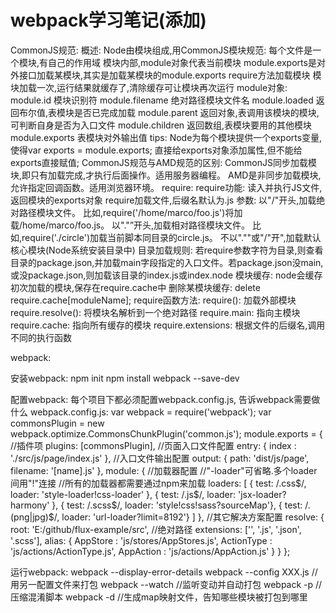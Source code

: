 # webpack学习笔记(添加)

CommonJS规范:
概述:
  Node由模块组成,用CommonJS模块规范: 每个文件是一个模块,有自己的作用域
  模块内部,module对象代表当前模块
  module.exports是对外接口加载某模块,其实是加载某模块的module.exports
  require方法加载模块 
  模块加载一次,运行结果就缓存了,清除缓存可让模块再次运行
module对象:
  module.id       模块识别符
  module.filename 绝对路径模块文件名
  module.loaded 返回布尔值,表模块是否已完成加载
  module.parent   返回对象,表调用该模块的模块, 可判断自身是否为入口文件
  module.children 返回数组,表模块要用的其他模块
  module.exports 表模块对外输出值
  tips: 
    Node为每个模块提供一个exports变量,使得var exports = module.exports;
    直接给exports对象添加属性,但不能给exports直接赋值;
CommonJS规范与AMD规范的区别:
  CommonJS同步加载模块,即只有加载完成,才执行后面操作。适用服务器编程。
  AMD是非同步加载模块,允许指定回调函数。适用浏览器环境。
require:
  require功能: 读入并执行JS文件,返回模块的exports对象
  require加载文件,后缀名默认为.js
  参数:
    以"/"开头,加载绝对路径模块文件。
      比如,require('/home/marco/foo.js')将加载/home/marco/foo.js。
    以"."”开头,加载相对路径模块文件。
      比如,require('./circle')加载当前脚本同目录的circle.js。
    不以".""或"/"开",加载默认核心模块(Node系统安装目录中)
  目录加载规则:
    若require参数字符为目录,则查看目录的package.json,并加载main字段指定的入口文件。若package.json没main,或没package.json,则加载该目录的index.js或index.node
  模块缓存:
    node会缓存初次加载的模块,保存在require.cache中
    删除某模块缓存: delete require.cache[moduleName];
  require函数方法:
    require(): 加载外部模块
    require.resolve(): 将模块名解析到一个绝对路径
    require.main:  指向主模块
    require.cache: 指向所有缓存的模块
    require.extensions: 根据文件的后缀名,调用不同的执行函数


webpack:

安装webpack:
  npm init
  npm install webpack --save-dev

配置webpack:
  每个项目下都必须配置webpack.config.js, 告诉webpack需要做什么
  webpack.config.js:
var webpack = require('webpack');
var commonsPlugin = new webpack.optimize.CommonsChunkPlugin('common.js');
module.exports = {
    //插件项
    plugins: [commonsPlugin],
    //页面入口文件配置
    entry: {
        index : './src/js/page/index.js'
    },
    //入口文件输出配置
    output: {
        path: 'dist/js/page',
        filename: '[name].js'
    },
    module: {
        //加载器配置
        //"-loader"可省略.多个loader间用"!"连接
        //所有的加载器都需要通过npm来加载
        loaders: [
            { test: /\.css$/, loader: 'style-loader!css-loader' },
            { test: /\.js$/, loader: 'jsx-loader?harmony' },
            { test: /\.scss$/, loader: 'style!css!sass?sourceMap'},
            { test: /\.(png|jpg)$/, loader: 'url-loader?limit=8192'}
        ]
    },
    //其它解决方案配置
    resolve: {
        root: 'E:/github/flux-example/src', //绝对路径
        extensions: ['', '.js', '.json', '.scss'],
        alias: {
            AppStore : 'js/stores/AppStores.js',
            ActionType : 'js/actions/ActionType.js',
            AppAction : 'js/actions/AppAction.js'
        }
    }
};

运行webpack:
  webpack --display-error-details
  webpack --config XXX.js //用另一配置文件来打包
  webpack --watch //监听变动并自动打包
  webpack -p     //压缩混淆脚本
  webpack -d    //生成map映射文件，告知哪些模块被打包到哪里

